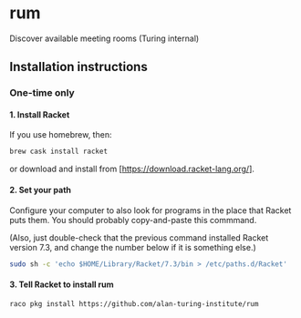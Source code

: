 # rum

Discover available meeting rooms (Turing internal)

## Installation instructions

### One-time only

#### 1. Install Racket

If you use homebrew, then: 
```sh
brew cask install racket
```

or download and install from [https://download.racket-lang.org/].


#### 2. Set your path

Configure your computer to also look for programs in the place that Racket puts
them. You should probably copy-and-paste this commmand. 

(Also, just double-check that the previous command installed Racket version 7.3,
and change the number below if it is something else.)

```sh
sudo sh -c 'echo $HOME/Library/Racket/7.3/bin > /etc/paths.d/Racket'
```

#### 3. Tell Racket to install rum

```sh
raco pkg install https://github.com/alan-turing-institute/rum
```


